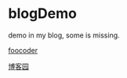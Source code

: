 blogDemo
========

demo in my blog, some is missing. 

[foocoder](http://foocoder.com/)

[博客园](http://www.cnblogs.com/noTice520/)


